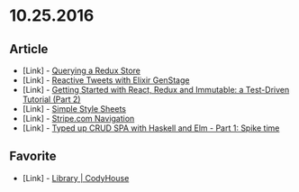 # 10.25.2016

## Article

- \[Link\] - [Querying a Redux Store](https://medium.com/@adamrackis/querying-a-redux-store-37db8c7f3b0f#.zc36rvd2i)
- \[Link\] - [Reactive Tweets with Elixir GenStage](https://almightycouch.org/blog/reactive-tweets-elixir-genstage/)
- \[Link\] - [Getting Started with React, Redux and Immutable: a Test-Driven Tutorial (Part 2)](http://www.theodo.fr/blog/2016/03/getting-started-with-react-redux-and-immutable-a-test-driven-tutorial-part-2/)
- \[Link\] - [Simple Style Sheets](https://medium.engineering/simple-style-sheets-c3b588867899#.oc2c3qtda)
- \[Link\] - [Stripe.com Navigation](https://codyhouse.co/gem/stripe-navigation/)
- \[Link\] - [Typed up CRUD SPA with Haskell and Elm - Part 1: Spike time](http://rundis.github.io/blog/2015/haskell_elm_spa_part1.html)


## Favorite

- \[Link\] - [Library | CodyHouse](https://codyhouse.co/library/)
